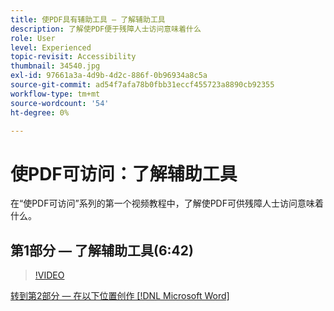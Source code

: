 ```yaml
---
title: 使PDF具有辅助工具 — 了解辅助工具
description: 了解使PDF便于残障人士访问意味着什么
role: User
level: Experienced
topic-revisit: Accessibility
thumbnail: 34540.jpg
exl-id: 97661a3a-4d9b-4d2c-886f-0b96934a8c5a
source-git-commit: ad54f7afa78b0fbb31eccf455723a8890cb92355
workflow-type: tm+mt
source-wordcount: '54'
ht-degree: 0%

---
```


# 使PDF可访问：了解辅助工具

在“使PDF可访问”系列的第一个视频教程中，了解使PDF可供残障人士访问意味着什么。

## 第1部分 — 了解辅助工具(6:42)

>[!VIDEO](https://video.tv.adobe.com/v/34540?quality=12&learn=on&hidetitle=true)

[转到第2部分 — 在以下位置创作 [!DNL Microsoft Word]](authoring-in-word.md)